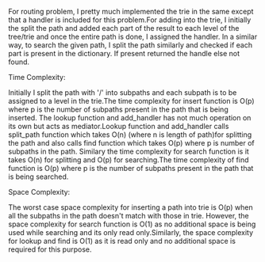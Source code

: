 For routing problem, I pretty much implemented the trie in the same except that a handler 
is included for this problem.For adding into the trie, I initially the split the path and
added each part of the result to each level of the tree/trie and once the entire path is done,
I assigned the handler. In a similar way, to search the given path, I split the path similarly
and checked if each part is present in the dictionary. If present returned the handle else 
not found.

Time Complexity:

Initially I split the path with '/' into subpaths and each subpath is to be assigned to a level in 
the trie.The time complexity for insert function is O(p) where p is the number of subpaths present 
in the path that is being inserted. The lookup function and add_handler has not much operation on
its own but acts as mediator.Lookup function and add_handler calls split_path function which takes O(n) 
(where n is length of path)for splitting the path and also calls find function which takes O(p) 
where p is number of subpaths in the path. Similary the time complexity for search function is it takes O(n) 
for splitting and O(p) for searching.The time complexity of find function is O(p) where p is the number of subpaths 
present in the path that is being searched.


Space Complexity: 

The worst case space complexity for inserting a path into trie is O(p) when all the subpaths 
in the path doesn't match with those in trie. However, the space complexity for search function is 
O(1) as no additional space is being used while searching and its only read only.Similarly, the
space complexity for lookup and find is O(1) as it is read only and no additional space is required
for this purpose.

